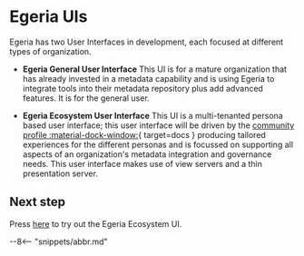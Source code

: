 <!-- SPDX-License-Identifier: CC-BY-4.0 -->
<!-- Copyright Contributors to the ODPi Egeria project 2021. -->

# Egeria UIs


Egeria has two User Interfaces in development, each focused at different
types of organization.

* **Egeria General User Interface** This UI is for a mature organization that has already invested in a metadata
capability and is using Egeria to integrate tools into their metadata repository plus add advanced features. It is for the general user.

* **Egeria Ecosystem User Interface** This UI is a multi-tenanted persona based user interface; this user interface will be driven by
the [community profile :material-dock-window:](./services/omas/community-profile/overview){ target=docs } producing tailored experiences for the different personas and is focussed on supporting all aspects of an organization's metadata integration and governance needs. This user interface makes use of view servers and a thin presentation server. 

## Next step

Press [here](ecosystem-ui/ecosystem-ui-start.md) to try out the Egeria Ecosystem UI.


--8<-- "snippets/abbr.md"